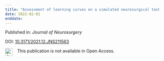 ```yaml
---
title: "Assessment of learning curves on a simulated neurosurgical task using metrics selected by artificial intelligence"
date: 2022-02-01
enddate:
---
```


Published in: *Journal of Neurosurgery*

DOI: [10.3171/2021.12.JNS211563](https://doi.org/10.3171/2021.12.JNS211563)

<img src="https://upload.wikimedia.org/wikipedia/commons/thumb/0/0e/Closed_Access_logo_transparent.svg/1200px-Closed_Access_logo_transparent.svg.png" alt="drawing" width="25" align="left"/> &nbsp;&nbsp;&nbsp;This publication is not available in Open Access.


